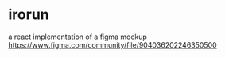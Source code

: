 # irorun
a react implementation of a figma mockup  https://www.figma.com/community/file/904036202246350500
